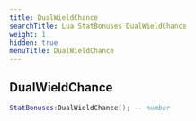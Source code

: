 ```yaml
---
title: DualWieldChance
searchTitle: Lua StatBonuses DualWieldChance
weight: 1
hidden: true
menuTitle: DualWieldChance
---
```

## DualWieldChance
```lua
StatBonuses:DualWieldChance(); -- number
```